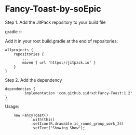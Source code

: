 # Fancy-Toast-by-soEpic

Step 1. Add the JitPack repository to your build file

gradle :-

Add it in your root build.gradle at the end of repositories:

	allprojects {
		repositories {
			...
			maven { url 'https://jitpack.io' }
		}
	}
  
Step 2. Add the dependency

	dependencies {
	         implementation 'com.github.sidrxd:Fancy-Toast:1.2'
	}
	
Usage:

        new FancyToast()
                .with(this)
                .setIcon(R.drawable.ic_round_group_work_24)
                .setText("Showing Show");
                
    
